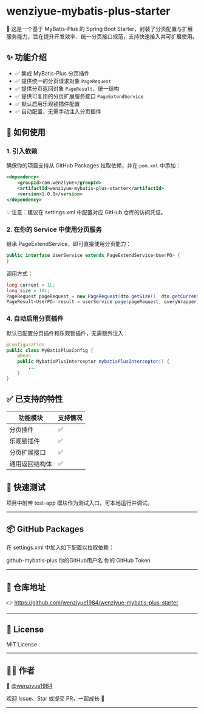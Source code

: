 # wenziyue-mybatis-plus-starter

🚀 这是一个基于 MyBatis-Plus 的 Spring Boot Starter，封装了分页配置与扩展服务能力，旨在提升开发效率、统一分页接口规范，支持快速接入并可扩展使用。

## ✨ 功能介绍

- ✅ 集成 MyBatis-Plus 分页插件
- ✅ 提供统一的分页请求对象 `PageRequest`
- ✅ 提供分页返回对象 `PageResult`，统一结构
- ✅ 提供可复用的分页扩展服务接口 `PageExtendService`
- ✅ 默认启用乐观锁插件配置
- ✅ 自动配置，无需手动注入分页插件

## 🧩 如何使用

### 1. 引入依赖

确保你的项目支持从 GitHub Packages 拉取依赖，并在 `pom.xml` 中添加：

```xml
<dependency>
    <groupId>com.wenziyue</groupId>
    <artifactId>wenziyue-mybatis-plus-starter</artifactId>
    <version>1.0.0</version>
</dependency>
```
💡 注意：建议在 settings.xml 中配置对应 GitHub 仓库的访问凭证。

### 2. 在你的 Service 中使用分页服务

继承 PageExtendService<T>，即可直接使用分页能力：
```java
public interface UserService extends PageExtendService<UserPO> {
}
```
调用方式：
```java
long current = 1L;
long size = 10L;
PageRequest pageRequest = new PageRequest(dto.getSize(), dto.getCurrent());
PageResult<UserPO> result = userService.page(pageRequest, queryWrapper);
```

### 4. 自动启用分页插件

默认已配置分页插件和乐观锁插件，无需额外注入：
```java
@Configuration
public class MyBatisPlusConfig {
    @Bean
    public MybatisPlusInterceptor mybatisPlusInterceptor() {
        ...
    }
}
```

## ✅ 已支持的特性

| **功能模块**   | **支持情况** |
| -------------- | ------------ |
| 分页插件       | ✅            |
| 乐观锁插件     | ✅            |
| 分页扩展接口   | ✅            |
| 通用返回结构体 | ✅            |

## 🔧 快速测试

项目中附带 test-app 模块作为测试入口，可本地运行并调试。

---

## 📦 GitHub Packages

在 settings.xml 中加入如下配置以拉取依赖：

<server>
  <id>github-mybatis-plus</id>
  <username>你的GitHub用户名</username>
  <password>你的 GitHub Token</password>
</server>

---

## 📂 仓库地址

👉 https://github.com/wenziyue1984/wenziyue-mybatis-plus-starter

---

## 📄 License

MIT License

---

## 🙋‍♀️ 作者

👤 [@wenziyue1984](https://github.com/wenziyue1984)

欢迎 Issue、Star 或提交 PR，一起成长 🌱

---